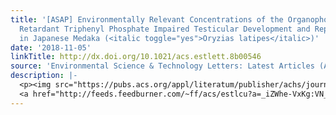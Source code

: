 ```yaml
---
title: '[ASAP] Environmentally Relevant Concentrations of the Organophosphorus Flame
  Retardant Triphenyl Phosphate Impaired Testicular Development and Reproductive Behaviors
  in Japanese Medaka (<italic toggle="yes">Oryzias latipes</italic>)'
date: '2018-11-05'
linkTitle: http://dx.doi.org/10.1021/acs.estlett.8b00546
source: 'Environmental Science & Technology Letters: Latest Articles (ACS Publications)'
description: |-
  <p><img src="https://pubs.acs.org/appl/literatum/publisher/achs/journals/content/estlcu/0/estlcu.ahead-of-print/acs.estlett.8b00546/20181105/images/medium/ez-2018-00546e_0003.gif" alt="TOC Graphic"/></p><div><cite>Environmental Science & Technology Letters</cite></div><div>DOI: 10.1021/acs.estlett.8b00546</div><div class="feedflare">
  <a href="http://feeds.feedburner.com/~ff/acs/estlcu?a=_iZWhe-VxKg:VN_i4VuiDXM:yIl2AUoC8zA"><img src="http://feeds.feedburner.com/~ff/acs/estlcu?d=yIl2AUoC8zA" borde
---
```


